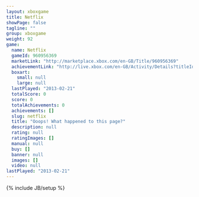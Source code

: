 ```yaml
---
layout: xboxgame
title: Netflix
showPage: false
tagline: ""
group: xboxgame
weight: 92
game: 
  name: Netflix
  gameId: 960956369
  marketLink: "http://marketplace.xbox.com/en-GB/Title/960956369"
  achievementLink: "http://live.xbox.com/en-GB/Activity/Details?titleId=960956369"
  boxart: 
    small: null
    large: null
  lastPlayed: "2013-02-21"
  totalScore: 0
  score: 0
  totalAchievements: 0
  achievements: []
  slug: netflix
  title: "Ooops! What happened to this page?"
  description: null
  rating: null
  ratingImages: []
  manual: null
  buy: []
  banner: null
  images: []
  video: null
lastPlayed: "2013-02-21"
---
```

{% include JB/setup %}